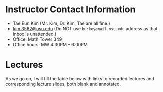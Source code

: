 

# Instructor Contact Information

-   Tae Eun Kim (Mr. Kim, Dr. Kim, Tae are all fine.)
-   [kim.3562@osu.edu](mailto:kim.3562@osu.edu) (Do NOT use `buckeyemail.osu.edu` address as that inbox is unattended.)
-   Office: Math Tower 349
-   Office hours: MW 4:30PM &#x2013; 6:00PM


# Lectures

As we go on, I will fill the table below with links to recorded lectures and corresponding lecture slides, both blank and annotated.

